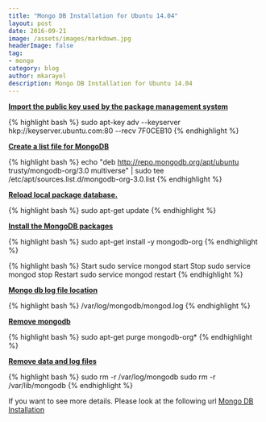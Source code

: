 ```yaml
---
title: "Mongo DB Installation for Ubuntu 14.04"
layout: post
date: 2016-09-21
image: /assets/images/markdown.jpg
headerImage: false
tag:
- mongo
category: blog
author: mkarayel
description: Mongo DB Installation for Ubuntu 14.04
---
```


<b><u>Import the public key used by the package management system</b></u>

{% highlight bash %}
sudo apt-key adv --keyserver hkp://keyserver.ubuntu.com:80 --recv 7F0CEB10
{% endhighlight %}
	
<b><u>Create a list file for MongoDB</b></u>

{% highlight bash %}
echo "deb http://repo.mongodb.org/apt/ubuntu trusty/mongodb-org/3.0 multiverse" | sudo tee /etc/apt/sources.list.d/mongodb-org-3.0.list
{% endhighlight %}

<b><u>Reload local package database.</b></u>

{% highlight bash %}
sudo apt-get update
{% endhighlight %}

<b><u>Install the MongoDB packages</b></u>

{% highlight bash %}
sudo apt-get install -y mongodb-org
{% endhighlight %}

{% highlight bash %}
Start sudo service mongod start
Stop sudo service mongod stop
Restart sudo service mongod restart
{% endhighlight %}

<b><u>Mongo db log file location</b></u>

{% highlight bash %}
/var/log/mongodb/mongod.log
{% endhighlight %}

<b><u>Remove mongodb </b></u>

{% highlight bash %}
sudo apt-get purge mongodb-org*
{% endhighlight %}

<b><u>Remove data and log files</b></u>

{% highlight bash %}
sudo rm -r /var/log/mongodb
sudo rm -r /var/lib/mongodb
{% endhighlight %}

If you want to see more details. Please look at the following url
<a href="https://docs.mongodb.com/manual/installation/" target="_blank">Mongo DB Installation </a>
